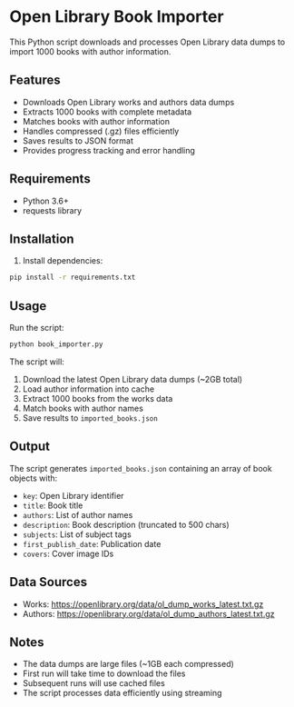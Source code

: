 # Open Library Book Importer

This Python script downloads and processes Open Library data dumps to import 1000 books with author information.

## Features

- Downloads Open Library works and authors data dumps
- Extracts 1000 books with complete metadata
- Matches books with author information
- Handles compressed (.gz) files efficiently
- Saves results to JSON format
- Provides progress tracking and error handling

## Requirements

- Python 3.6+
- requests library

## Installation

1. Install dependencies:
```bash
pip install -r requirements.txt
```

## Usage

Run the script:
```bash
python book_importer.py
```

The script will:
1. Download the latest Open Library data dumps (~2GB total)
2. Load author information into cache
3. Extract 1000 books from the works data
4. Match books with author names
5. Save results to `imported_books.json`

## Output

The script generates `imported_books.json` containing an array of book objects with:
- `key`: Open Library identifier
- `title`: Book title
- `authors`: List of author names
- `description`: Book description (truncated to 500 chars)
- `subjects`: List of subject tags
- `first_publish_date`: Publication date
- `covers`: Cover image IDs

## Data Sources

- Works: https://openlibrary.org/data/ol_dump_works_latest.txt.gz
- Authors: https://openlibrary.org/data/ol_dump_authors_latest.txt.gz

## Notes

- The data dumps are large files (~1GB each compressed)
- First run will take time to download the files
- Subsequent runs will use cached files
- The script processes data efficiently using streaming

